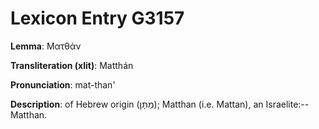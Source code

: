 # Lexicon Entry G3157

**Lemma**: Ματθάν

**Transliteration (xlit)**: Matthán

**Pronunciation**: mat-than'

**Description**:
of Hebrew origin (מַתָּן); Matthan (i.e. Mattan), an Israelite:--Matthan.
